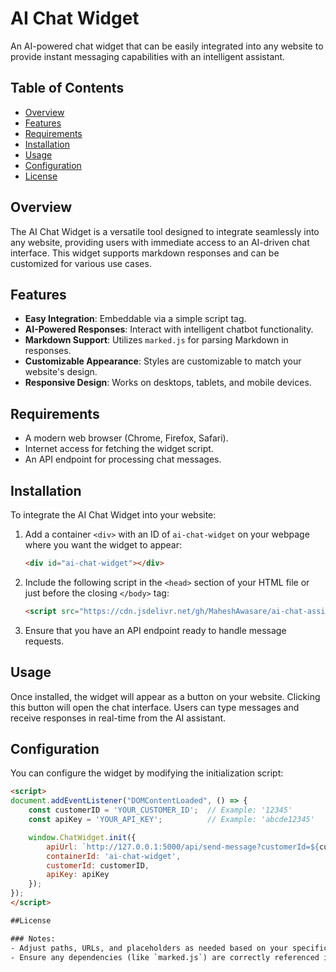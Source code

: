 # AI Chat Widget

An AI-powered chat widget that can be easily integrated into any website to provide instant messaging capabilities with an intelligent assistant.

## Table of Contents

- [Overview](#overview)
- [Features](#features)
- [Requirements](#requirements)
- [Installation](#installation)
- [Usage](#usage)
- [Configuration](#configuration)
- [License](#license)

## Overview

The AI Chat Widget is a versatile tool designed to integrate seamlessly into any website, providing users with immediate access to an AI-driven chat interface. This widget supports markdown responses and can be customized for various use cases.

## Features

- **Easy Integration**: Embeddable via a simple script tag.
- **AI-Powered Responses**: Interact with intelligent chatbot functionality.
- **Markdown Support**: Utilizes `marked.js` for parsing Markdown in responses.
- **Customizable Appearance**: Styles are customizable to match your website's design.
- **Responsive Design**: Works on desktops, tablets, and mobile devices.

## Requirements

- A modern web browser (Chrome, Firefox, Safari).
- Internet access for fetching the widget script.
- An API endpoint for processing chat messages.

## Installation

To integrate the AI Chat Widget into your website:

1. Add a container `<div>` with an ID of `ai-chat-widget` on your webpage where you want the widget to appear:

    ```html
    <div id="ai-chat-widget"></div>
    ```

2. Include the following script in the `<head>` section of your HTML file or just before the closing `</body>` tag:

    ```html
    <script src="https://cdn.jsdelivr.net/gh/MaheshAwasare/ai-chat-assistant/frontend/chat-widget.bundle.js"></script>
    ```

3. Ensure that you have an API endpoint ready to handle message requests.

## Usage

Once installed, the widget will appear as a button on your website. Clicking this button will open the chat interface. Users can type messages and receive responses in real-time from the AI assistant.

## Configuration

You can configure the widget by modifying the initialization script:

```html
<script>
document.addEventListener("DOMContentLoaded", () => {
    const customerID = 'YOUR_CUSTOMER_ID';  // Example: '12345'
    const apiKey = 'YOUR_API_KEY';          // Example: 'abcde12345'

    window.ChatWidget.init({
        apiUrl: `http://127.0.0.1:5000/api/send-message?customerId=${customerID}&apiKey=${apiKey}`,
        containerId: 'ai-chat-widget',
        customerId: customerID,
        apiKey: apiKey
    });
});
</script>

##License

### Notes:
- Adjust paths, URLs, and placeholders as needed based on your specific implementation.
- Ensure any dependencies (like `marked.js`) are correctly referenced if they're external to your bundle.
